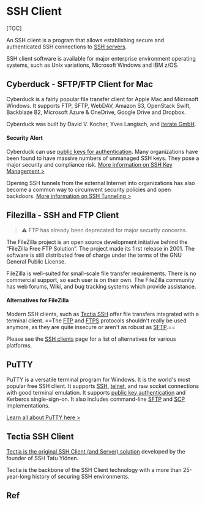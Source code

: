

# SSH Client

[TOC]



An SSH client is a program that allows establishing secure and authenticated SSH connections to [SSH servers](https://www.ssh.com/ssh/server).

SSH client software is available for major enterprise environment operating systems, such as Unix variations, Microsoft Windows and IBM z/OS.



## Cyberduck - SFTP/FTP Client for Mac

Cyberduck is a fairly popular file transfer client for Apple Mac and Microsoft Windows. It supports FTP, SFTP, WebDAV, Amazon S3, OpenStack Swift, Backblaze B2, Microsoft Azure & OneDrive, Google Drive and Dropbox.

Cyberduck was built by David V. Kocher, Yves Langisch, and [iterate GmbH](https://iterate.ch/).

#### Security Alert

Cyberduck can use [public keys for authentication](https://ssh.com/ssh/public-key-authentication). Many organizations have been found to have massive numbers of unmanaged SSH keys. They pose a major security and compliance risk. [More information on SSH Key Management >](https://ssh.com/iam/ssh-key-management)

Opening SSH tunnels from the external Internet into organizations has also become a common way to circumvent security policies and open backdoors. [More information on SSH Tunneling >](https://ssh.com/ssh/tunneling/)



## Filezilla - SSH and FTP Client

> :warning: FTP has already been deprecated for major security concerns. 



The FileZilla project is an open source development initiative behind the “FileZilla Free FTP Solution”. The project made its first release in 2001. The software is still distributed free of charge under the terms of the GNU General Public License.

FileZilla is well-suited for small-scale file transfer requirements. There is no commercial support, so each user is on their own. The FileZilla community has web forums, Wiki, and bug tracking systems which provide assistance.



#### Alternatives for FileZilla

Modern SSH clients, such as [Tectia SSH](https://www.ssh.com/products/tectia-ssh) offer file transfers integrated with a terminal client. ==The [FTP](https://www.ssh.com/ssh/ftp) and [FTPS](https://www.ssh.com/ssh/ftp/ftps) protocols shouldn't really be used anymore, as they are quite insecure or aren't as robust as [SFTP](https://www.ssh.com/ssh/sftp).==

Please see the [SSH clients](https://www.ssh.com/ssh/client) page for a list of alternatives for various platforms.



## PuTTY

PuTTY is a versatile terminal program for Windows. It is the world's most popular free SSH client. It supports [SSH](https://www.ssh.com/ssh/protocol), [telnet](https://www.ssh.com/ssh/telnet), and raw socket connections with good terminal emulation. It supports [public key authentication](https://www.ssh.com/ssh/public-key-authentication) and Kerberos single-sign-on. It also includes command-line [SFTP](https://www.ssh.com/ssh/sftp) and [SCP](https://www.ssh.com/ssh/scp) implementations.

[Learn all about PuTTY here >](https://www.ssh.com/academy/ssh/putty)



## Tectia SSH Client

[Tectia is the original SSH Client (and Server) solution](https://www.ssh.com/products/tectia-ssh/) developed by the founder of SSH Tatu Ylönen.

Tectia is the backbone of the SSH Client technology with a more than 25-year-long history of securing SSH environments.



## Ref

